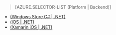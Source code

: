 > [AZURE.SELECTOR-LIST (Platform | Backend)]
- [(Windows Store C# | .NET)](../articles/app-service-mobile-dotnet-backend-windows-store-dotnet-push-notifications-to-users-preview.md)
- [(iOS | .NET)](../articles/app-service-mobile-dotnet-backend-ios-push-notifications-to-user-preview.md)
- [(Xamarin iOS | .NET)](../articles/app-service-mobile-dotnet-backend-xamarin-ios-push-notifications-to-user-preview.md)
